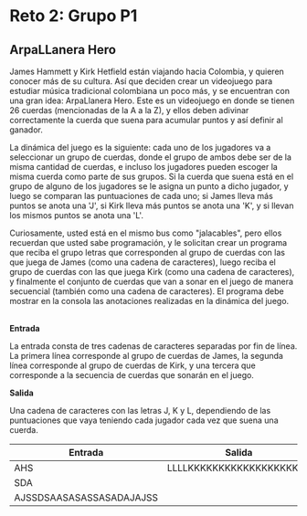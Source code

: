 # Reto 2: Grupo P1

## ArpaLLanera Hero

James Hammett y Kirk Hetfield están viajando hacia Colombia, y quieren conocer más de su cultura. Así que deciden crear un videojuego para estudiar música tradicional colombiana un poco más, y se encuentran con una gran idea: ArpaLlanera Hero. Este es un videojuego en donde se tienen 26 cuerdas (mencionadas de la A a la Z), y ellos deben adivinar correctamente la cuerda que suena para acumular puntos y así definir al ganador.

La dinámica del juego es la siguiente: cada uno de los jugadores va a seleccionar un grupo de cuerdas, donde el grupo de ambos debe ser de la misma cantidad de cuerdas, e incluso los jugadores pueden escoger la misma cuerda como parte de sus grupos. Si la cuerda que suena está en el grupo de alguno de los jugadores se le asigna un punto a dicho jugador, y luego se comparan las puntuaciones de cada uno; si James lleva más puntos se anota una 'J', si Kirk lleva más puntos se anota una 'K', y si llevan los mismos puntos se anota una 'L'.

Curiosamente, usted está en el mismo bus como "jalacables", pero ellos recuerdan que usted sabe programación, y le solicitan crear un programa que reciba el grupo letras que corresponden al grupo de cuerdas con las que juega de James (como una cadena de caracteres), luego reciba el grupo de cuerdas con las que juega Kirk (como una cadena de caracteres), y finalmente el conjunto de cuerdas que van a sonar en el juego de manera secuencial (también como una cadena de caracteres). El programa debe mostrar en la consola las anotaciones realizadas en la dinámica del juego.

<br >**Entrada**

La entrada consta de tres cadenas de caracteres separadas por fin de línea. La primera línea corresponde al grupo de cuerdas de James, la segunda línea corresponde al grupo de cuerdas de Kirk, y una tercera que corresponde a la secuencia de cuerdas que sonarán en el juego.

**Salida**

Una cadena de caracteres con las letras J, K y L, dependiendo de las puntuaciones que vaya teniendo cada jugador cada vez que suena una cuerda.

| 			Entrada         |              Salida                      |
| --------------------------|------------------------------------------|
| AHS                       | LLLLKKKKKKKKKKKKKKKKKKKK                 |
| SDA                       |                                          |
| AJSSDSAASASASSASADAJAJSS  |                                          |